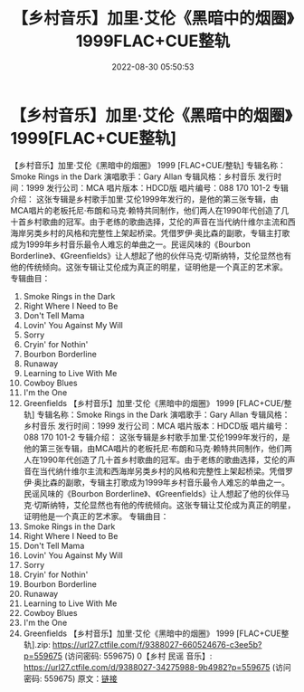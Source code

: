 ﻿---
title: 【乡村音乐】加里·艾伦《黑暗中的烟圈》1999FLAC+CUE整轨
date: 2022-08-30 05:50:53
categories: 外语音乐
tags: 外语音乐
---
# 【乡村音乐】加里·艾伦《黑暗中的烟圈》1999[FLAC+CUE整轨]

【乡村音乐】加里·艾伦《黑暗中的烟圈》 1999 [FLAC+CUE/整轨]
专辑名称：Smoke Rings in the Dark
演唱歌手：Gary Allan
专辑风格：乡村音乐
发行时间：1999
发行公司：MCA
唱片版本：HDCD版
唱片编号：088 170 101-2
专辑介绍：
这张专辑是乡村歌手加里·艾伦1999年发行的，是他的第三张专辑，由MCA唱片的老板托尼·布朗和马克·赖特共同制作，他们两人在1990年代创造了几十首乡村歌曲的冠军。由于老练的歌曲选择，艾伦的声音在当代纳什维尔主流和西海岸另类乡村的风格和完整性上架起桥梁。凭借罗伊·奥比森的副歌，专辑主打歌成为1999年乡村音乐最令人难忘的单曲之一。民谣风味的《Bourbon
Borderline》、《Greenfields》让人想起了他的伙伴马克·切斯纳特，艾伦显然也有他的传统倾向。这张专辑让艾伦成为真正的明星，证明他是一个真正的艺术家。
专辑曲目：
01. Smoke Rings in the Dark
02. Right Where I Need to Be
03. Don't Tell Mama
04. Lovin' You Against My Will
05. Sorry
06. Cryin' for Nothin'
07. Bourbon Borderline
08. Runaway
09. Learning to Live With Me
10. Cowboy Blues
11. I'm the One
12. Greenfields
【乡村音乐】加里·艾伦《黑暗中的烟圈》 1999
[FLAC+CUE/整轨]
专辑名称：Smoke Rings in the Dark
演唱歌手：Gary Allan
专辑风格：乡村音乐
发行时间：1999
发行公司：MCA
唱片版本：HDCD版
唱片编号：088 170 101-2
专辑介绍：
这张专辑是乡村歌手加里·艾伦1999年发行的，是他的第三张专辑，由MCA唱片的老板托尼·布朗和马克·赖特共同制作，他们两人在1990年代创造了几十首乡村歌曲的冠军。由于老练的歌曲选择，艾伦的声音在当代纳什维尔主流和西海岸另类乡村的风格和完整性上架起桥梁。凭借罗伊·奥比森的副歌，专辑主打歌成为1999年乡村音乐最令人难忘的单曲之一。民谣风味的《Bourbon
Borderline》、《Greenfields》让人想起了他的伙伴马克·切斯纳特，艾伦显然也有他的传统倾向。这张专辑让艾伦成为真正的明星，证明他是一个真正的艺术家。
专辑曲目：
01. Smoke Rings in the Dark
02. Right Where I Need to Be
03. Don't Tell Mama
04. Lovin' You Against My Will
05. Sorry
06. Cryin' for Nothin'
07. Bourbon Borderline
08. Runaway
09. Learning to Live With Me
10. Cowboy Blues
11. I'm the One
12. Greenfields
【乡村音乐】加里·艾伦《黑暗中的烟圈》 1999 [FLAC+CUE整轨].zip: https://url27.ctfile.com/f/9388027-660524676-c3ee5b?p=559675
(访问密码: 559675)
0【乡村 民谣 音乐】: https://url27.ctfile.com/d/9388027-34275988-9b4982?p=559675
(访问密码: 559675)
原文：[链接](https://blog.sina.com.cn/s/blog_1647c7e7601030z4n.html)